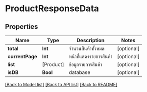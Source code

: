 # ProductResponseData

## Properties
Name | Type | Description | Notes
------------ | ------------- | ------------- | -------------
**total** | **Int** | จำนวนสินค้าทั้งหมด | [optional] 
**currentPage** | **Int** | หน้าที่แสดงรายการสินค้า | [optional] 
**list** | [Product] | ข้อมูลรายการสินค้า | [optional] 
**isDB** | **Bool** | database | [optional] 

[[Back to Model list]](../README.md#documentation-for-models) [[Back to API list]](../README.md#documentation-for-api-endpoints) [[Back to README]](../README.md)


